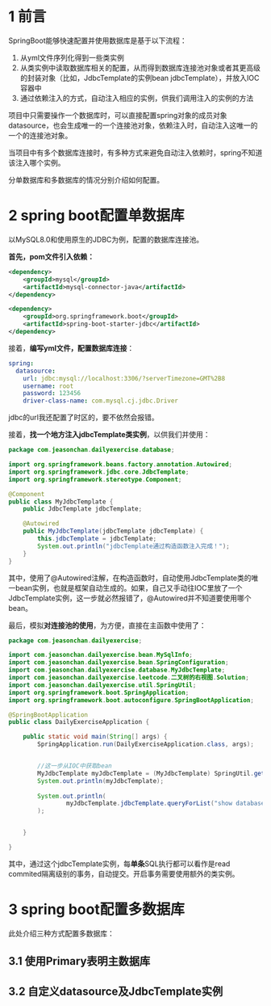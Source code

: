 # 1 前言

SpringBoot能够快速配置并使用数据库是基于以下流程：

1. 从yml文件序列化得到一些类实例
2. 从类实例中读取数据库相关的配置，从而得到数据库连接池对象或者其更高级的封装对象（比如，JdbcTemplate的实例bean  jdbcTemplate），并放入IOC容器中
3. 通过依赖注入的方式，自动注入相应的实例，供我们调用注入的实例的方法

项目中只需要操作一个数据库时，可以直接配置spring对象的成员对象datasource，也会生成唯一的一个连接池对象，依赖注入时，自动注入这唯一的一个的连接池对象。

当项目中有多个数据库连接时，有多种方式来避免自动注入依赖时，spring不知道该注入哪个实例。

分单数据库和多数据库的情况分别介绍如何配置。

# 2 spring boot配置单数据库

以MySQL8.0和使用原生的JDBC为例，配置的数据库连接池。

**首先，pom文件引入依赖：**

```xml
<dependency>
    <groupId>mysql</groupId>
    <artifactId>mysql-connector-java</artifactId>
</dependency>

<dependency>
    <groupId>org.springframework.boot</groupId>
    <artifactId>spring-boot-starter-jdbc</artifactId>
</dependency>
```

接着，**编写yml文件，配置数据库连接**：

```yaml
spring:
  datasource:
    url: jdbc:mysql://localhost:3306/?serverTimezone=GMT%2B8
    username: root
    password: 123456
    driver-class-name: com.mysql.cj.jdbc.Driver
```

jdbc的url我还配置了时区的，要不依然会报错。

接着，**找一个地方注入jdbcTemplate类实例**，以供我们并使用：

```java
package com.jeasonchan.dailyexercise.database;

import org.springframework.beans.factory.annotation.Autowired;
import org.springframework.jdbc.core.JdbcTemplate;
import org.springframework.stereotype.Component;

@Component
public class MyJdbcTemplate {
    public JdbcTemplate jdbcTemplate;

    @Autowired
    public MyJdbcTemplate(jdbcTemplate jdbcTemplate) {
        this.jdbcTemplate = jdbcTemplate;
        System.out.println("jdbcTemplate通过构造函数注入完成！");
    }
}

```

其中，使用了@Autowired注解，在构造函数时，自动使用JdbcTemplate类的唯一bean实例，也就是框架自动生成的。如果，自己又手动往IOC里放了一个JdbcTemplate实例，这一步就必然报错了，@Autowired并不知道要使用哪个bean。

最后，模拟**对连接池的使用**，为方便，直接在主函数中使用了：

```java
package com.jeasonchan.dailyexercise;

import com.jeasonchan.dailyexercise.bean.MySqlInfo;
import com.jeasonchan.dailyexercise.bean.SpringConfiguration;
import com.jeasonchan.dailyexercise.database.MyJdbcTemplate;
import com.jeasonchan.dailyexercise.leetcode.二叉树的右视图.Solution;
import com.jeasonchan.dailyexercise.util.SpringUtil;
import org.springframework.boot.SpringApplication;
import org.springframework.boot.autoconfigure.SpringBootApplication;

@SpringBootApplication
public class DailyExerciseApplication {

    public static void main(String[] args) {
        SpringApplication.run(DailyExerciseApplication.class, args);


        //这一步从IOC中获取bean
        MyJdbcTemplate myJdbcTemplate = (MyJdbcTemplate) SpringUtil.getBeanByName("myJdbcTemplate");
        System.out.println(myJdbcTemplate);
        
        System.out.println(
                myJdbcTemplate.jdbcTemplate.queryForList("show databases;")
        );


    }

}
```

其中，通过这个jdbcTemplate实例，每**单条**SQL执行都可以看作是read commited隔离级别的事务，自动提交。开启事务需要使用额外的类实例。

# 3 spring boot配置多数据库

此处介绍三种方式配置多数据库：

## 3.1 使用Primary表明主数据库

## 3.2 自定义datasource及JdbcTemplate实例



